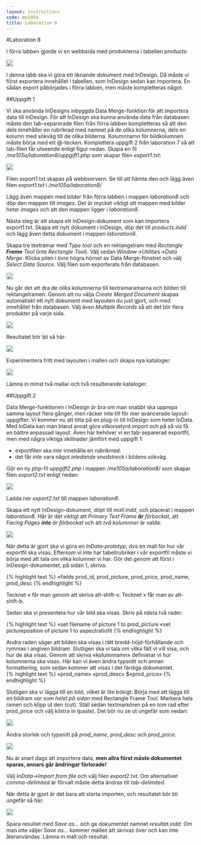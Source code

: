 ```yaml
---
layout: instructions
code: me105a
title: Laboration 8
---
```


<style>
pre {white-space: pre-wrap;}
img { 
   border:1px solid #CCCCCC;
}
</style>
#Laboration 8

I förra labben gjorde vi en webbsida med produkterna i tabellen products:

![](im8/bild1.png)

I denna labb ska vi göra ett liknande dokument med InDesign. Då måste vi först exportera innehållet i tabellen, som InDesign sedan kan importera. En sådan export påbörjades i förra labben, men måste kompletteras något.

##Uppgift 1

Vi ska använda InDesigns inbyggda Data Merge-funktion för att importera data till InDesign. För att InDesign ska kunna använda data från databasen måste den tab-separerade filen från förra labben kompletteras så att den dels innehåller en rubrikrad med namnet på de olika kolumnerna, dels en kolumn med sökväg till de olika bilderna. Kolumnnamn för bildkolumnen måste börja med ett @-tecken. Komplettera uppgift 2 från laboration 7 så att tab-filen får utseende enligt figur nedan. Skapa en fil */me105a/laboration8/uppgift1.php* som skapar filen *export1.txt*:

![](im8/bild2.png)

Filen export1.txt skapas på webbservern. Se till att hämta den och lägg även filen *export1.txt* i */me105a/laboration8/*

Lägg även mappen med bilder från förra labben i mappen *laboration8* och döp den mappen till *images*. Det är mycket viktigt att mappen med bilder heter *images* och att den mappen ligger i *laboration8*. 

Nästa steg är att skapa ett InDesign-dokument som kan importera export1.txt. Skapa ett nytt dokument i InDesign, döp det till *products.indd* och lägg även detta dokument i mappen *laboration8*. 

Skapa tre textramar med *Type tool* och en rektangelram med *Rectangle **Frame** Tool* (inte *Rectangle Tool*). Välj sedan *Window->Utilities->Data Merge*. Klicka pilen i övre högra hörnet av Data Merge-fönstret och välj *Select Data Source*. Välj filen som exporterats från databasen. 

![](im8/bild4.png)

Nu går det att dra de olika kolumnerna till textramaramarna och bilden till rektangelramen. Genom att nu välja *Create Merged Document* skapas automatiskt ett nytt dokument med layouten du just gjort, och med innehållet från databasen. Välj även *Multiple Records* så att det blir flera produkter på varje sida. 

![](im8/bild5.png)

Resultatet bör bli så här:

![](im8/bild6.png)

Experimentera fritt med layouten i mallen och skapa nya kataloger:

![](im8/bild7.png)

Lämna in minst två mallar och två resulterande kataloger. 

##Uppgift 2

Data Merge-funktionen i InDesign är bra om man snabbt ska upprepa samma layout flera gånger, men räcker inte till för mer avancerade layout-uppgifter. Vi kommer nu att titta på en plug-in till InDesign som heter InData. Med InData kan man bland annat göra vilkorsstyrd import och på så vis få en bättre anpassad layout. Även här behöver vi en tab-separerad exportfil, men med några viktiga skillnader jämfört med uppgift 1:

- exportfilen ska *inte* innehålla en *rubrikrrad*. 
- det får *inte* vara något *inledande snedstreck* i bildens sökväg. 

Gör en ny php-fil *uppgift2.php* i mappen */me105a/laboration8/* som skapar filen *export2.txt* enligt nedan:

![](im8/bild8.png)

Ladda ner *export2.txt* till mappen *laboration8*.

Skapa ett nytt InDesign-dokument, döpt till *mall.indd*, och placerat i mappen *laboration8*. Här är det viktigt att *Primary Text Frame **är** förbockat*, att *Facing Pages **inte** är förbockat* och att *två kolumnner* är valda:

![](im8/bild9.png)

När detta är gjort ska vi göra en *InData-prototyp*, dvs en mall för hur vår exportfil ska visas. Eftersom vi inte har tabellrubriker i vår exportfil måste vi börja med att tala om vilka kolumner vi har. Gör det genom att först i InDesign-dokumentet, på sidan 1, skriva:

{% highlight text %}
«fields prod_id, prod_picture, prod_price, prod_name, prod_desc
{% endhighlight %}

Tecknet « får man genom att skriva alt-shift-v. Tecknet » får man av alt-shift-b. 

Sedan ska vi presentera hur vår bild ska visas. Skriv på nästa två rader:

{% highlight text %}
«set filename of picture 1 to prod_picture
«set pictureposition of picture 1 to aspectratiofit
{% endhighlight %}

Andra raden säger att bilden ska visas i rätt bredd-höjd-förhållande och rymmas i angiven bildram. 
Slutligen ska vi tala om vilka fält vi vill visa, och hur de ska visas. Genom att skriva «kolumnnamn»
definierar vi hur kolumnerna ska visas. Här kan vi även ändra typsnitt och annan formattering, som sedan kommer att visas i det färdiga dokumentet. 	
{% highlight text %}
«prod_name»
«prod_desc»
$«prod_price»
{% endhighlight %}

Slutligen ska vi lägga till en bild, vilket är lite bökigt. Börja med att lägga till en bildram *var som helst på sidan* med Rectangle Frame Tool. Markera hela ramen och klipp ut den (cut). Ställ sedan textmarkören på en tom rad efter prod_price och välj klistra in (paste). Det bör nu se ut ungefär som nedan:

![](im8/bild10.png)

Ändra storlek och typsnitt på *prod_name*, *prod_desc* och *prod_price*.

![](im8/bild11.png)

Nu är snart dags att importera data, **men allra först måste dokumentet sparas, annars går ändringar förlorade!** 

Välj *InData->Import from file* och välj filen *export2.txt*. Om alternativet *comma-delimited* är förvalt måste detta ändras till *tab-delimited*. 

När detta är gjort är det bara att starta importen, och resultatet bör bli ungefär så här:

![](im8/bild13.png)

Spara resultet med *Save as...* och ge dokumentet namnet *resultat.indd*. Om man inte väljer *Save as...* kommer mallen att skrivas över och kan inte återanvändas. Lämna in mall och resultat. 